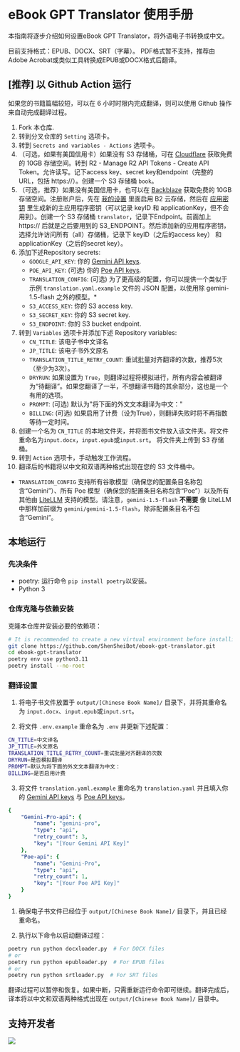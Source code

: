 # eBook GPT Translator 使用手册

本指南将逐步介绍如何设置eBook GPT Translator，将外语电子书转换成中文。

目前支持格式：EPUB、DOCX、SRT（字幕）。
PDF格式暂不支持，推荐由Adobe Acrobat或类似工具转换成EPUB或DOCX格式后翻译。

## [推荐] 以 Github Action 运行

如果您的书籍篇幅较短，可以在 6 小时时限内完成翻译，则可以使用 Github 操作来自动完成翻译过程。

1. Fork 本仓库.
2. 转到分叉仓库的 `Setting` 选项卡。
3. 转到 `Secrets and variables - Actions` 选项卡。
4. （可选，如果有美国信用卡）如果没有 S3 存储桶，可在 [Cloudflare](https://developers.cloudflare.com/r2/) 获取免费的 10GB 存储空间。转到 R2 - Manage R2 API Tokens - Create API Token。允许读写。记下access key、secret key和endpoint（完整的 URL，包括 https://）。创建一个 S3 存储桶 `book`。
5. （可选，推荐）如果没有美国信用卡，也可以在 [Backblaze](https://www.backblaze.com/) 获取免费的 10GB 存储空间。注册账户后，先在 [我的设置](https://secure.backblaze.com/account_settings.htm) 里面启用 B2 云存储，然后在 [应用密钥](https://secure.backblaze.com/app_keys.htm) 里生成新的主应用程序密钥（可以记录 keyID 和 applicationKey，但不会用到）。创建一个 S3 存储桶 `translator`，记录下Endpoint。前面加上 https:// 后就是之后要用到的 S3_ENDPOINT。然后添加新的应用程序密钥，选择允许访问所有（all）存储桶，记录下 keyID（之后的access key） 和 applicationKey（之后的secret key）。
6. 添加下述Repository secrets:
   - `GOOGLE_API_KEY`: 你的 [Gemini API keys](https://aistudio.google.com/app/u/0/apikey?pli=1).
   - `POE_API_KEY`: (可选) 你的 [Poe API keys](https://poe.com/api_key).
   - `TRANSLATION_CONFIG`: (可选) 为了更高级的配置，你可以提供一个类似于示例 `translation.yaml.example` 文件的 JSON 配置，以使用除 gemini-1.5-flash 之外的模型。*
   - `S3_ACCESS_KEY`: 你的 S3 access key. 
   - `S3_SECRET_KEY`: 你的 S3 secret key.
   - `S3_ENDPOINT`: 你的 S3 bucket endpoint.
7. 转到 `Variables` 选项卡并添加下述 Repository variables:
   - `CN_TITLE`: 该电子书中文译名
   - `JP_TITLE`: 该电子书外文原名
   - `TRANSLATION_TITLE_RETRY_COUNT`: 重试批量对齐翻译的次数，推荐5次（至少为3次）。 
   - `DRYRUN`: 如果设置为 `True`，则翻译过程将模拟进行，所有内容会被翻译为“待翻译”。如果您翻译了一半，不想翻译书籍的其余部分，这也是一个有用的选项。
   - `PROMPT`: (可选) 默认为"将下面的外文文本翻译为中文："
   - `BILLING`: (可选) 如果启用了计费（设为True），则翻译失败时将不再指数等待一定时间。
8. 创建一个名为 `CN_TITLE` 的本地文件夹，并将图书文件放入该文件夹。将文件重命名为`input.docx`，`input.epub`或`input.srt`。 将文件夹上传到 S3 存储桶。
9.  转到 `Action` 选项卡，手动触发工作流程。
10. 翻译后的书籍将以中文和双语两种格式出现在您的 S3 文件桶中。

* `TRANSLATION_CONFIG` 支持所有谷歌模型（确保您的配置条目名称包含“Gemini”）、所有 Poe 模型（确保您的配置条目名称包含“Poe”）以及所有其他由 [LiteLLM](https://docs.litellm.ai/docs/providers) 支持的模型。请注意，`gemini-1.5-flash` **不需要** 像 LiteLLM 中那样加前缀为 `gemini/gemini-1.5-flash`，除非配置条目名不包含“Gemini”。



## 本地运行

### 先决条件
- poetry: 运行命令 `pip install poetry`以安装。
- Python 3

### 仓库克隆与依赖安装

克隆本仓库并安装必要的依赖项：

```bash
# It is recommended to create a new virtual environment before installing the dependencies.
git clone https://github.com/ShenSheiBot/ebook-gpt-translator.git
cd ebook-gpt-translator
poetry env use python3.11
poetry install --no-root
```

### 翻译设置

1. 将电子书文件放置于 `output/[Chinese Book Name]/` 目录下，并将其重命名为 `input.docx`、`input.epub`或`input.srt`。

2. 将文件 `.env.example` 重命名为 `.env` 并更新下述配置：

```bash
CN_TITLE=中文译名
JP_TITLE=外文原名
TRANSLATION_TITLE_RETRY_COUNT=重试批量对齐翻译的次数
DRYRUN=是否模拟翻译
PROMPT=默认为将下面的外文文本翻译为中文：
BILLING=是否启用计费
```

3. 将文件 `translation.yaml.example` 重命名为 `translation.yaml` 并且填入你的 [Gemini API keys](https://aistudio.google.com/app/u/0/apikey?pli=1) 与 [Poe API keys](https://poe.com/api_key)。

```yaml
{
    "Gemini-Pro-api": {
        "name": "gemini-pro",
        "type": "api",
        "retry_count": 3,
        "key": "[Your Gemini API Key]"
    },
    "Poe-api": {
        "name": "Gemini-Pro",
        "type": "api",
        "retry_count": 1,
        "key": "[Your Poe API Key]"
    }
}
```

1. 确保电子书文件已经位于 `output/[Chinese Book Name]/` 目录下，并且已经重命名。

2. 执行以下命令以启动翻译过程：


```bash
poetry run python docxloader.py  # For DOCX files
# or
poetry run python epubloader.py  # For EPUB files
# or
poetry run python srtloader.py  # For SRT files
```

翻译过程可以暂停和恢复。如果中断，只需重新运行命令即可继续。翻译完成后，译本将以中文和双语两种格式出现在 `output/[Chinese Book Name]/` 目录中。

## 支持开发者

![](ad.jpg)